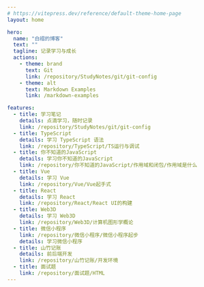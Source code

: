 ```yaml
---
# https://vitepress.dev/reference/default-theme-home-page
layout: home

hero:
  name: "白褶的博客"
  text: ""
  tagline: 记录学习与成长
  actions:
    - theme: brand
      text: Git
      link: /repository/StudyNotes/git/git-config
    - theme: alt
      text: Markdown Examples
      link: /markdown-examples

features:
  - title: 学习笔记
    details: 点滴学习，随时记录
    link: /repository/StudyNotes/git/git-config
  - title: TypeScript
    details: 学习 TypeScript 语法
    link: /repository/TypeScript/TS运行与调试
  - title: 你不知道的JavaScript
    details: 学习你不知道的JavaScript
    link: /repository/你不知道的JavaScript/作用域和闭包/作用域是什么
  - title: Vue
    details: 学习 Vue
    link: /repository/Vue/Vue起手式
  - title: React
    details: 学习 React
    link: /repository/React/React UI的构建
  - title: Web3D
    details: 学习 Web3D
    link: /repository/Web3D/计算机图形学概论
  - title: 微信小程序
    link: /repository/微信小程序/微信小程序起步
    details: 学习微信小程序
  - title: 山竹记账
    details: 前后端开发
    link: /repository/山竹记账/开发环境
  - title: 面试题
    link: /repository/面试题/HTML
---
```


